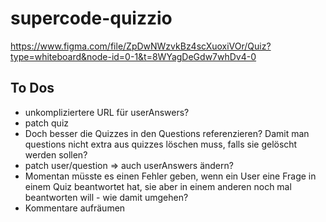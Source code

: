 # supercode-quizzio

https://www.figma.com/file/ZpDwNWzvkBz4scXuoxiVOr/Quiz?type=whiteboard&node-id=0-1&t=8WYagDeGdw7whDv4-0

## To Dos

- unkompliziertere URL für userAnswers?
- patch quiz
- Doch besser die Quizzes in den Questions referenzieren? Damit man questions nicht extra aus quizzes löschen muss, falls sie gelöscht werden sollen?
- patch user/question => auch userAnswers ändern?
- Momentan müsste es einen Fehler geben, wenn ein User eine Frage in einem Quiz beantwortet hat, sie aber in einem anderen noch mal beantworten will - wie damit umgehen?
- Kommentare aufräumen

